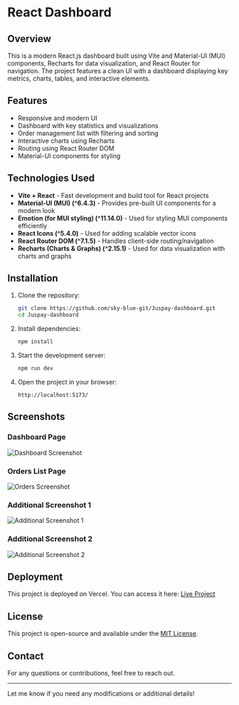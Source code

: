 # React Dashboard

## Overview

This is a modern React.js dashboard built using Vite and Material-UI (MUI) components, Recharts for data visualization, and React Router for navigation. The project features a clean UI with a dashboard displaying key metrics, charts, tables, and interactive elements.

## Features

- Responsive and modern UI
- Dashboard with key statistics and visualizations
- Order management list with filtering and sorting
- Interactive charts using Recharts
- Routing using React Router DOM
- Material-UI components for styling

## Technologies Used

- **Vite + React** - Fast development and build tool for React projects
- **Material-UI (MUI) (^6.4.3)** - Provides pre-built UI components for a modern look
- **Emotion (for MUI styling) (^11.14.0)** - Used for styling MUI components efficiently
- **React Icons (^5.4.0)** - Used for adding scalable vector icons
- **React Router DOM (^7.1.5)** - Handles client-side routing/navigation
- **Recharts (Charts & Graphs) (^2.15.1)** - Used for data visualization with charts and graphs

## Installation

1. Clone the repository:
   ```sh
   git clone https://github.com/sky-blue-git/Juspay-dashboard.git
   cd Juspay-dashboard
   ```
2. Install dependencies:
   ```sh
   npm install
   ```
3. Start the development server:
   ```sh
   npm run dev
   ```
4. Open the project in your browser:
   ```
   http://localhost:5173/
   ```
## Screenshots

### Dashboard Page

![Dashboard Screenshot](./screenshots/Screenshot-2025-02-11-050135.png)

### Orders List Page

![Orders Screenshot](./screenshots/Screenshot-2025-02-11-050156.png)

### Additional Screenshot 1

![Additional Screenshot 1](./screenshots/Screenshot-2025-02-11-050233.png)

### Additional Screenshot 2

![Additional Screenshot 2](./screenshots/Screenshot-2025-02-11-050254.png)

## Deployment

This project is deployed on Vercel. You can access it here: [Live Project](https://juspayuiproject.vercel.app/)

## License

This project is open-source and available under the [MIT License](LICENSE).

## Contact

For any questions or contributions, feel free to reach out.

---

Let me know if you need any modifications or additional details!

